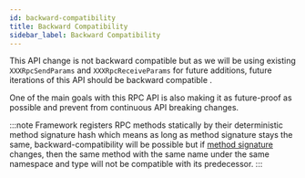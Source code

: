 ```yaml
---
id: backward-compatibility
title: Backward Compatibility
sidebar_label: Backward Compatibility
---
```



This API change is not backward compatible but as we will be using existing `XXXRpcSendParams` and `XXXRpcReceiveParams` for future additions, future iterations of this API should  be backward compatible .

 One of the main goals with this RPC API is also making it as future-proof as possible and prevent from continuous API breaking changes.

:::note
Framework registers RPC methods statically by their deterministic method signature hash which means as long as method signature stays the same, backward-compatibility will be possible but if [method signature](https://docs.microsoft.com/en-us/dotnet/csharp/programming-guide/classes-and-structs/methods#method-signatures) changes, then the same method with the same name under the same namespace and type will not be compatible with its predecessor.
:::